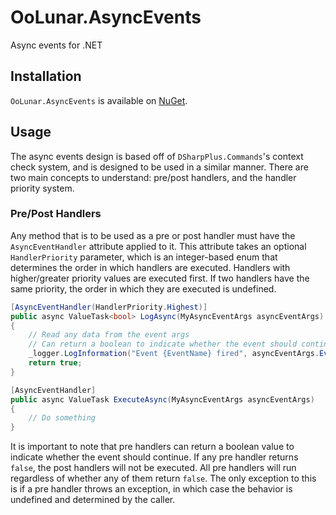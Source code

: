 # OoLunar.AsyncEvents

Async events for .NET

## Installation

`OoLunar.AsyncEvents` is available on [NuGet](https://www.nuget.org/packages/OoLunar.AsyncEvents/).

## Usage

The async events design is based off of `DSharpPlus.Commands`'s context check system, and is designed to be used in a similar manner. There are two main concepts to understand: pre/post handlers, and the handler priority system.

### Pre/Post Handlers
Any method that is to be used as a pre or post handler must have the `AsyncEventHandler` attribute applied to it. This attribute takes an optional `HandlerPriority` parameter, which is an integer-based enum that determines the order in which handlers are executed. Handlers with higher/greater priority values are executed first. If two handlers have the same priority, the order in which they are executed is undefined.

```csharp
[AsyncEventHandler(HandlerPriority.Highest)]
public async ValueTask<bool> LogAsync(MyAsyncEventArgs asyncEventArgs)
{
    // Read any data from the event args
    // Can return a boolean to indicate whether the event should continue
    _logger.LogInformation("Event {EventName} fired", asyncEventArgs.EventName);
    return true;
}

[AsyncEventHandler]
public async ValueTask ExecuteAsync(MyAsyncEventArgs asyncEventArgs)
{
    // Do something
}
```

It is important to note that pre handlers can return a boolean value to indicate whether the event should continue. If any pre handler returns `false`, the post handlers will not be executed. All pre handlers will run regardless of whether any of them return `false`. The only exception to this is if a pre handler throws an exception, in which case the behavior is undefined and determined by the caller.
